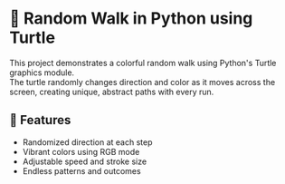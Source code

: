 # 🐢 Random Walk in Python using Turtle

This project demonstrates a colorful random walk using Python's Turtle graphics module.  
The turtle randomly changes direction and color as it moves across the screen, creating unique, abstract paths with every run.

## 🎯 Features
- Randomized direction at each step
- Vibrant colors using RGB mode
- Adjustable speed and stroke size
- Endless patterns and outcomes
